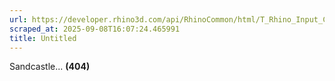 ```yaml
---
url: https://developer.rhino3d.com/api/RhinoCommon/html/T_Rhino_Input_Custom_GetObject.htm
scraped_at: 2025-09-08T16:07:24.465991
title: Untitled
---
```


Sandcastle... **(404)**

